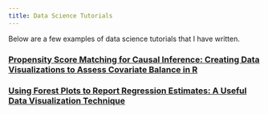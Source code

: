 ```yaml
---
title: Data Science Tutorials
--- 
```


Below are a few examples of data science tutorials that I have written. 


### [Propensity Score Matching for Causal Inference: Creating Data Visualizations to Assess Covariate Balance in R](https://medium.com/@dlab-berkeley/propensity-score-matching-for-causal-inference-creating-data-visualizations-to-assess-covariate-6c31ca3d25aa)

### [Using Forest Plots to Report Regression Estimates: A Useful Data Visualization Technique](https://medium.com/@dlab-berkeley/using-forest-plots-to-report-regression-estimates-a-useful-data-visualization-technique-2511491763f2#:~:text=Forest%20plots%20are%20a%20great,quickly%20conveying%20relationships%20between%20variables.)
